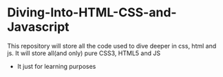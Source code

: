 # Diving-Into-HTML-CSS-and-Javascript
This repository will store all the code used to dive deeper in css, html and js. 
It will store all(and only) pure CSS3, HTML5 and JS

* It just for learning purposes
